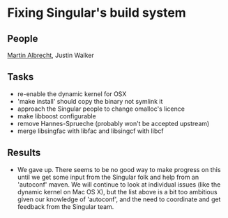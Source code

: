 

# Fixing Singular's build system


## People

<a href="/MartinAlbrecht">Martin Albrecht</a>, Justin Walker 


## Tasks

* re-enable the dynamic kernel for OSX 
* 'make install' should copy the binary not symlink it 
* approach the Singular people to change omalloc's licence 
* make libboost configurable 
* remove Hannes-Sprueche (probably won't be accepted upstream) 
* merge libsingfac with libfac and libsingcf with libcf 

## Results

* We gave up.  There seems to be no good way to make progress on this until we get some input from the Singular folk and help from an 'autoconf' maven. We will continue to look at individual issues (like the dynamic kernel on Mac OS X), but the list above is a bit too ambitious given our knowledge of 'autoconf', and the need to coordinate and get feedback from the Singular team. 